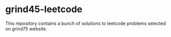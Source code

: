 # grind45-leetcode
This repository contains a bunch of solutions to leetcode problems selected on grind75 website.
